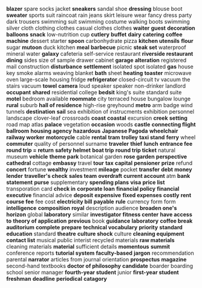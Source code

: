 **blazer**
spare socks
jacket
**sneakers**
sandal
shoe
**dressing**
blouse
boot
**sweater**
sports suit
raincoat
rain
jeans
skirt
leisure wear
fancy dress party
dark trousers
swimming suit
swimming costume
walking boots
swimming
silver cloth
clothing
clothes
casual clothes
clothes
**waiter**
**guest**
**decoration balloons**
**snack**
low-nutrition
cup
**cutlery**
**buffet**
**dairy**
**catering**
**coffee machine**
dessert
starter
**spoon**
carbonhydrate
pizza
**kitchen utensils**
**flour**
sugar
**mutoon**
duck
kitchen
**meal**
**barbecue**
picnic
**steak set**
waterproof
mineral water
**galaxy**
cafeteria
self-service restaurant
**riverside restaurant**
**dining**
sides
size of sample
drawer
cabinet
**garage**
**alteration**
registered mail
construction
**disturbance**
**settlement**
isolated spot
isolated
**gas**
house key
smoke alarms
weaving blanket
**bath**
sheet
**heating**
**toaster**
microwave oven
large-scale housing
fridge
**refrigerator**
closed-circuit tv
vacuum the stairs
vacuum
**towel**
**camera**
loud speaker
speaker
non-drinker
landlord
**occupant**
**shared**
residential college
**bedsit**
king's suite
standard suite
**motel**
bedroom
available
**roommate**
city
terraced house
bungalow
lounge
**rural**
suburb
**hall of residence**
high-rise
greyhound
**metro**
arm badge
wind tunnels
**destination**
**sail**
sea
exhibition of instrucments
exhibition
personnel
landscape
clover-leaf
crossroads
**coast**
**coastal**
excursion
**creek**
**setting**
road map
atlas
**palace**
vegetation
**occasion**
woods
**castle**
**connecting flight**
**ballroom**
**housing agency**
**hazardous**
**Japanese Pagoda**
**wheelchair**
**railway worker**
**motorcycle**
cable
**rental**
**tram**
**trolley**
**taxi stand**
**ferry**
wheel
**commuter**
quality of personnel
surname
**traveler**
**thief**
**lunch**
**entrance fee**
**round trip = return**
**safety helmet**
**boat trip**
**round trip ticket**
natural museum
**vehicle**
**theme park**
botanical garden
**rose garden**
**perspective**
**cathedral**
cottage
**embassy**
travel
**tour**
**tax**
**capital**
**pensioner**
**prize**
refund
**concert**
fortune
**wealthy**
investment
**mileage**
pocket
**transfer**
**debt**
**money lender**
**traveller's check**
**sales team**
**overdraft**
**current account**
atm
**bank statement**
**purse**
supplementary
**spending plans**
**visa**
**price list**
transporation card
**check in**
**corporate loan**
**financial policy**
**financial executive**
financial advice
**deposit**
**expensive**
**fixed expenses**
**costly**
**rent**
**course fee**
fee
cost
**electricity bill**
**payable**
**rule**
currency form
form
**intelligence**
**composition**
**royal**
description
audience
**broaden one's horizon**
global
**laboratory**
similar
**investigator**
**fitness center**
**have access to**
**theory of application**
**previous**
book
**guidance**
**laboratory**
**coffee break**
**auditorium**
**complete**
**prepare**
**technical vocabulary**
**priority**
**standard education**
standard
**theatre**
**culture shock**
culture
**cleaning equipment**
**contact list**
musical 
public interist
recycled materials
**raw materials**
cleaning materials
**material**
sufficient details
**momentous**
**summit**
conference reports
**tutorial system**
**faculty-based**
**jargon**
recommendation
parental
**narrator**
articles from journal
orientation
**prospectus**
**magazine**
second-hand textbooks
**doctor of philosophy**
**candidate**
boarder
boarding school
senior manager
**fourth-year student**
junior
**first-year student**
**freshman**
**deadline**
**periodical**
**catagory**